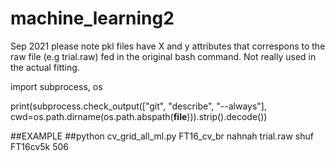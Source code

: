 # machine_learning2
Sep 2021
please note pkl files have X and y attributes that correspons to the raw file (e.g trial.raw) fed in the original bash command. Not really used in the actual fitting. 


import subprocess, os


print(subprocess.check_output(["git", "describe", "--always"], cwd=os.path.dirname(os.path.abspath(__file__))).strip().decode())

##EXAMPLE ##python cv_grid_all_ml.py FT16_cv_br  nahnah trial.raw  shuf FT16cv5k 506 
